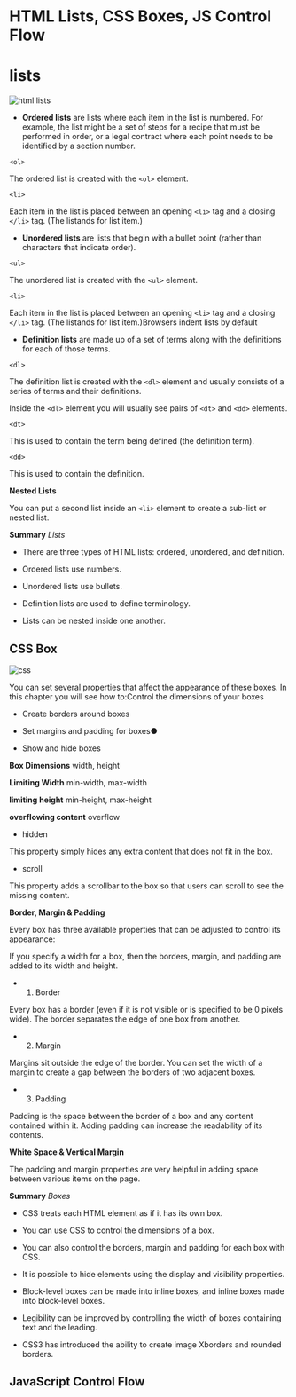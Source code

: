 # HTML Lists, CSS Boxes, JS Control Flow

# lists

![html lists](https://careerkarma.com/blog/wp-content/uploads/2020/02/HTML-LISTS.jpg)

- **Ordered lists** are lists where each item in the list is numbered. For example, the list might be a set of steps for a recipe that must be performed in order, or a legal contract where each point needs to be identified by a section number.

```<ol>```

The ordered list is created with the ```<ol>``` element.

```<li>```

Each item in the list is placed between an opening ```<li>``` tag and a closing ```</li>``` tag. (The listands for list item.)

- **Unordered lists** are lists that begin with a bullet point (rather than characters that indicate order).

```<ul>```

The unordered list is created with the ```<ul>``` element.

```<li>```

Each item in the list is placed between an opening ```<li>``` tag and a closing ```</li>``` tag. (The listands for list item.)Browsers indent lists by default

- **Definition lists** are made up of a set of terms along with the definitions for each of those terms.

```<dl>```

The definition list is created with the ```<dl>``` element and usually consists of a series of terms and their definitions.

Inside the ```<dl>``` element you will usually see pairs of ```<dt>``` and ```<dd>``` elements.

```<dt>```

This is used to contain the term being defined (the definition term).

```<dd>```

This is used to contain the definition.

**Nested Lists**

You can put a second list inside an ```<li>``` element to create a sub-list or nested list.

**Summary** *Lists*

- There are three types of HTML lists: ordered, unordered, and definition. 

- Ordered lists use numbers.

- Unordered lists use bullets.

- Definition lists are used to define terminology.

- Lists can be nested inside one another.

## CSS Box

![css](https://hackernoon.com/hn-images/1*mocAy3KRzjTs0Oc2mUz9Sg.jpeg)

You can set several properties that affect the appearance of these boxes. In this chapter you will see how to:Control the dimensions of your boxes

- Create borders around boxes

- Set margins and padding for boxes●

- Show and hide boxes

**Box Dimensions** width, height

**Limiting Width** min-width, max-width

**limiting height** min-height, max-height

**overflowing content** overflow

- hidden

This property simply hides any extra content that does not fit in the box.

- scroll

This property adds a scrollbar to the box so that users can scroll to see the missing content.

**Border, Margin & Padding**

Every box has three available properties that can be adjusted to control its appearance:

If you specify a width for a box, then the borders, margin, and padding are added to its width and height.

- 1. Border

Every box has a border (even if it is not visible or is specified to be 0 pixels wide). The border separates the edge of one box from another.

- 2. Margin

Margins sit outside the edge of the border. You can set the width of a margin to create a gap between the borders of two adjacent boxes.

- 3. Padding

Padding is the space between the border of a box and any content contained within it. Adding padding can increase the readability of its contents.

**White Space & Vertical Margin**

The padding and margin properties are very helpful in adding space between various items on the page.

**Summary** *Boxes*

- CSS treats each HTML element as if it has its own box. 

- You can use CSS to control the dimensions of a box.

- You can also control the borders, margin and padding for each box with CSS.

- It is possible to hide elements using the display and visibility properties.

- Block-level boxes can be made into inline boxes, and inline boxes made into block-level boxes.

- Legibility can be improved by controlling the width of boxes containing text and the leading.

- CSS3 has introduced the ability to create image Xborders and rounded borders.

## JavaScript Control Flow


